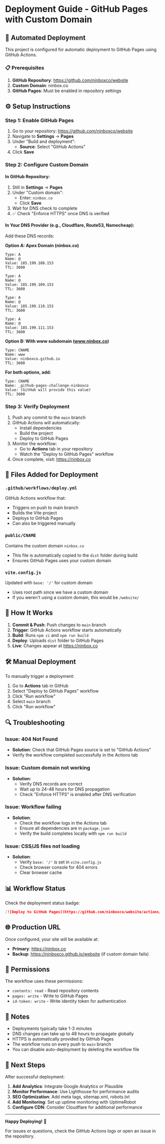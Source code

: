 # Deployment Guide - GitHub Pages with Custom Domain

## 🚀 Automated Deployment

This project is configured for automatic deployment to GitHub Pages using GitHub Actions.

### 📋 Prerequisites

1. **GitHub Repository**: https://github.com/ninboxco/website
2. **Custom Domain**: ninbox.co
3. **GitHub Pages**: Must be enabled in repository settings

## ⚙️ Setup Instructions

### Step 1: Enable GitHub Pages

1. Go to your repository: https://github.com/ninboxco/website
2. Navigate to **Settings** → **Pages**
3. Under "Build and deployment":
   - **Source**: Select "GitHub Actions"
4. Click **Save**

### Step 2: Configure Custom Domain

#### In GitHub Repository:

1. Still in **Settings** → **Pages**
2. Under "Custom domain":
   - Enter: `ninbox.co`
   - Click **Save**
3. Wait for DNS check to complete
4. ✅ Check "Enforce HTTPS" once DNS is verified

#### In Your DNS Provider (e.g., Cloudflare, Route53, Namecheap):

Add these DNS records:

**Option A: Apex Domain (ninbox.co)**
```
Type: A
Name: @
Value: 185.199.108.153
TTL: 3600

Type: A
Name: @
Value: 185.199.109.153
TTL: 3600

Type: A
Name: @
Value: 185.199.110.153
TTL: 3600

Type: A
Name: @
Value: 185.199.111.153
TTL: 3600
```

**Option B: With www subdomain (www.ninbox.co)**
```
Type: CNAME
Name: www
Value: ninboxco.github.io
TTL: 3600
```

**For both options, add:**
```
Type: CNAME
Name: _github-pages-challenge-ninboxco
Value: (GitHub will provide this value)
TTL: 3600
```

### Step 3: Verify Deployment

1. Push any commit to the `main` branch
2. GitHub Actions will automatically:
   - Install dependencies
   - Build the project
   - Deploy to GitHub Pages
3. Monitor the workflow:
   - Go to **Actions** tab in your repository
   - Watch the "Deploy to GitHub Pages" workflow
4. Once complete, visit: https://ninbox.co

## 📁 Files Added for Deployment

### `.github/workflows/deploy.yml`
GitHub Actions workflow that:
- Triggers on push to main branch
- Builds the Vite project
- Deploys to GitHub Pages
- Can also be triggered manually

### `public/CNAME`
Contains the custom domain `ninbox.co`
- This file is automatically copied to the `dist` folder during build
- Ensures GitHub Pages uses your custom domain

### `vite.config.js`
Updated with `base: '/'` for custom domain
- Uses root path since we have a custom domain
- If you weren't using a custom domain, this would be `/website/`

## 🔄 How It Works

1. **Commit & Push**: Push changes to `main` branch
2. **Trigger**: GitHub Actions workflow starts automatically
3. **Build**: Runs `npm ci` and `npm run build`
4. **Deploy**: Uploads `dist` folder to GitHub Pages
5. **Live**: Changes appear at https://ninbox.co

## 🛠 Manual Deployment

To manually trigger a deployment:

1. Go to **Actions** tab in GitHub
2. Select "Deploy to GitHub Pages" workflow
3. Click "Run workflow"
4. Select `main` branch
5. Click "Run workflow"

## 🔍 Troubleshooting

### Issue: 404 Not Found
- **Solution**: Check that GitHub Pages source is set to "GitHub Actions"
- Verify the workflow completed successfully in the Actions tab

### Issue: Custom domain not working
- **Solution**:
  - Verify DNS records are correct
  - Wait up to 24-48 hours for DNS propagation
  - Check "Enforce HTTPS" is enabled after DNS verification

### Issue: Workflow failing
- **Solution**:
  - Check the workflow logs in the Actions tab
  - Ensure all dependencies are in `package.json`
  - Verify the build completes locally with `npm run build`

### Issue: CSS/JS files not loading
- **Solution**:
  - Verify `base: '/'` is set in `vite.config.js`
  - Check browser console for 404 errors
  - Clear browser cache

## 📊 Workflow Status

Check the deployment status badge:

```markdown
[![Deploy to GitHub Pages](https://github.com/ninboxco/website/actions/workflows/deploy.yml/badge.svg)](https://github.com/ninboxco/website/actions/workflows/deploy.yml)
```

## 🌐 Production URL

Once configured, your site will be available at:
- **Primary**: https://ninbox.co
- **Backup**: https://ninboxco.github.io/website (if custom domain fails)

## 🔐 Permissions

The workflow uses these permissions:
- `contents: read` - Read repository contents
- `pages: write` - Write to GitHub Pages
- `id-token: write` - Write identity token for authentication

## 📝 Notes

- Deployments typically take 1-3 minutes
- DNS changes can take up to 48 hours to propagate globally
- HTTPS is automatically provided by GitHub Pages
- The workflow runs on every push to `main` branch
- You can disable auto-deployment by deleting the workflow file

## 🎉 Next Steps

After successful deployment:

1. **Add Analytics**: Integrate Google Analytics or Plausible
2. **Monitor Performance**: Use Lighthouse for performance audits
3. **SEO Optimization**: Add meta tags, sitemap.xml, robots.txt
4. **Add Monitoring**: Set up uptime monitoring with UptimeRobot
5. **Configure CDN**: Consider Cloudflare for additional performance

---

**Happy Deploying!** 🚀

For issues or questions, check the GitHub Actions logs or open an issue in the repository.
